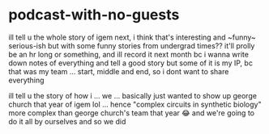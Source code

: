 # podcast-with-no-guests

ill tell u the whole story of igem next, i think that's interesting and ~funny~ serious-ish but with some funny stories from undergrad times?? it'll prolly be an hr long or something, and ill record it next month bc i wanna write down notes of everything and tell a good story but some of it is my IP, bc that was my team ... start, middle and end, so i dont want to share everything 

ill tell u the story of how i ... we ... basically just wanted to show up george church that year of igem lol ... hence "complex circuits in synthetic biology" more complex than george church's team that year 😂 and we're going to do it all by ourselves and so we did
